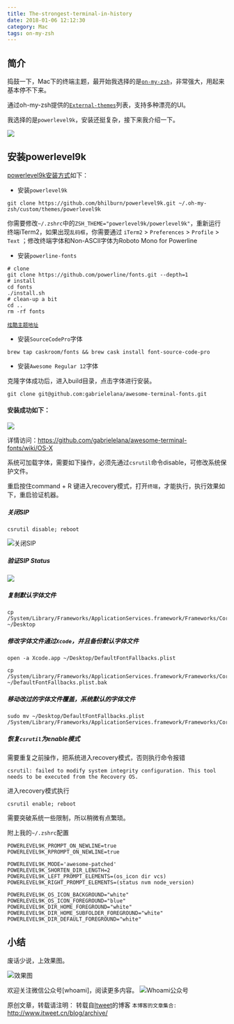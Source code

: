 ```yaml
---
title: The-strongest-terminal-in-history
date: 2018-01-06 12:12:30
category: Mac
tags: on-my-zsh
---
```

## 简介

捣鼓一下，Mac下的终端主题，最开始我选择的是[`on-my-zsh`](https://github.com/robbyrussell/oh-my-zsh)，非常强大，用起来基本停不下来。

通过oh-my-zsh提供的[`External-themes`](https://github.com/robbyrussell/oh-my-zsh/wiki/External-themes)列表，支持多种漂亮的UI。

我选择的是`powerlevel9k`，安装还挺复杂，接下来我介绍一下。

![](https://camo.githubusercontent.com/31da002de611cfef95f6daaa8b1baedef4079703/687474703a2f2f6268696c6275726e2e6f72672f636f6e74656e742f696d616765732f323031352f30312f706c396b2d696d70726f7665642e706e67)

## 安装powerlevel9k

[powerlevel9k安装方式](https://github.com/bhilburn/powerlevel9k#installation)如下：

* 安装`powerlevel9k`

```
git clone https://github.com/bhilburn/powerlevel9k.git ~/.oh-my-zsh/custom/themes/powerlevel9k
```

你需要修改`~/.zshrc`中的`ZSH_THEME="powerlevel9k/powerlevel9k"`，重新运行终端iTerm2，如果出现`乱码框`，你需要通过 `iTerm2` > `Preferences` > `Profile` > `Text` ；修改终端字体和Non-ASCII字体为Roboto Mono for Powerline

* 安装`powerline-fonts`

```
# clone
git clone https://github.com/powerline/fonts.git --depth=1
# install
cd fonts
./install.sh
# clean-up a bit
cd ..
rm -rf fonts
```

[`炫酷主题地址`](https://github.com/bhilburn/powerlevel9k/wiki/Show-Off-Your-Config)

* 安装`SourceCodePro`字体

```
brew tap caskroom/fonts && brew cask install font-source-code-pro
```

* 安装`Awesome Regular 12`字体

克隆字体成功后，进入build目录，点击字体进行安装。
```
git clone git@github.com:gabrielelana/awesome-terminal-fonts.git
```

#### 安装成功如下：

![](https://cloud.githubusercontent.com/assets/990216/17275518/d954bb16-56d0-11e6-9a1d-a7d89b86ae1a.png)

详情访问：https://github.com/gabrielelana/awesome-terminal-fonts/wiki/OS-X

系统可加载字体，需要如下操作，必须先通过`csrutil`命令disable，可修改系统保护文件。

重启按住command + R 键进入recovery模式，打开`终端`，才能执行，执行效果如下，重启验证机器。

##### 关闭SIP
```
csrutil disable; reboot
```

![关闭SIP](https://github.com/itweet/labs/raw/master/mac/img/csrutil-disabled.jpg)

##### 验证SIP Status

![](https://github.com/itweet/labs/raw/master/mac/img/csrutil-status.png)

##### 复制默认字体文件
```
cp /System/Library/Frameworks/ApplicationServices.framework/Frameworks/CoreText.framework/Resources/DefaultFontFallbacks.plist ~/Desktop
```

##### 修改字体文件通过`Xcode`，并且备份默认字体文件
```
open -a Xcode.app ~/Desktop/DefaultFontFallbacks.plist

cp /System/Library/Frameworks/ApplicationServices.framework/Frameworks/CoreText.framework/Resources/DefaultFontFallbacks.plist ~/DefaultFontFallbacks.plist.bak
```

##### 移动改过的字体文件覆盖，系统默认的字体文件
```
sudo mv ~/Desktop/DefaultFontFallbacks.plist /System/Library/Frameworks/ApplicationServices.framework/Frameworks/CoreText.framework/Resources/DefaultFontFallbacks.plist
```

##### 恢复`csrutil`为enable模式

需要重复之前操作，把系统进入recovery模式，否则执行命令报错
```
csrutil: failed to modify system integrity configuration. This tool needs to be executed from the Recovery OS.
```

进入recovery模式执行
```
csrutil enable; reboot
```

需要突破系统一些限制，所以稍微有点繁琐。

附上我的`~/.zshrc`配置

```
POWERLEVEL9K_PROMPT_ON_NEWLINE=true
POWERLEVEL9K_RPROMPT_ON_NEWLINE=true

POWERLEVEL9K_MODE='awesome-patched'
POWERLEVEL9K_SHORTEN_DIR_LENGTH=2
POWERLEVEL9K_LEFT_PROMPT_ELEMENTS=(os_icon dir vcs)
POWERLEVEL9K_RIGHT_PROMPT_ELEMENTS=(status nvm node_version)

POWERLEVEL9K_OS_ICON_BACKGROUND="white"
POWERLEVEL9K_OS_ICON_FOREGROUND="blue"
POWERLEVEL9K_DIR_HOME_FOREGROUND="white"
POWERLEVEL9K_DIR_HOME_SUBFOLDER_FOREGROUND="white"
POWERLEVEL9K_DIR_DEFAULT_FOREGROUND="white"
```

## 小结

废话少说，上效果图。

![效果图](https://camo.githubusercontent.com/80ec23fda88d2f445906a3502690f22827336736/687474703a2f2f692e696d6775722e636f6d2f777942565a51792e676966)

欢迎关注微信公众号[whoami]，阅读更多内容。
![Whoami公众号](https://github.com/itweet/labs/raw/master/common/img/weixin_public.gif)

原创文章，转载请注明： 转载自[Itweet](http://www.itweet.cn)的博客
`本博客的文章集合:` http://www.itweet.cn/blog/archive/